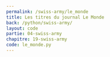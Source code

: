 ```yaml
---
permalink: /swiss-army/le_monde
title: Les titres du journal Le Monde
back: /python/swiss-army/
layout: code
partie: 04-swiss-army
chapitre: 19-swiss-army
code: le_monde.py
---
```


